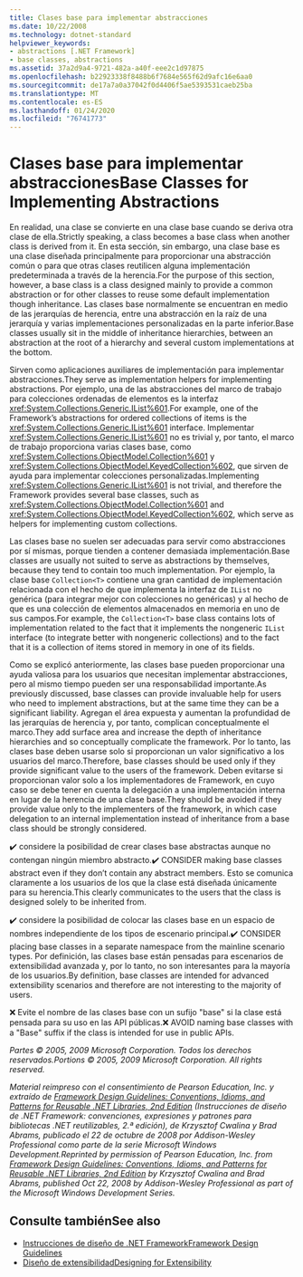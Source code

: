 ```yaml
---
title: Clases base para implementar abstracciones
ms.date: 10/22/2008
ms.technology: dotnet-standard
helpviewer_keywords:
- abstractions [.NET Framework]
- base classes, abstractions
ms.assetid: 37a2d9a4-9721-482a-a40f-eee2c1d97875
ms.openlocfilehash: b22923338f8488b6f7684e565f62d9afc16e6aa0
ms.sourcegitcommit: de17a7a0a37042f0d4406f5ae5393531caeb25ba
ms.translationtype: MT
ms.contentlocale: es-ES
ms.lasthandoff: 01/24/2020
ms.locfileid: "76741773"
---
```

# <a name="base-classes-for-implementing-abstractions"></a><span data-ttu-id="8a1b2-102">Clases base para implementar abstracciones</span><span class="sxs-lookup"><span data-stu-id="8a1b2-102">Base Classes for Implementing Abstractions</span></span>
<span data-ttu-id="8a1b2-103">En realidad, una clase se convierte en una clase base cuando se deriva otra clase de ella.</span><span class="sxs-lookup"><span data-stu-id="8a1b2-103">Strictly speaking, a class becomes a base class when another class is derived from it.</span></span> <span data-ttu-id="8a1b2-104">En esta sección, sin embargo, una clase base es una clase diseñada principalmente para proporcionar una abstracción común o para que otras clases reutilicen alguna implementación predeterminada a través de la herencia.</span><span class="sxs-lookup"><span data-stu-id="8a1b2-104">For the purpose of this section, however, a base class is a class designed mainly to provide a common abstraction or for other classes to reuse some default implementation though inheritance.</span></span> <span data-ttu-id="8a1b2-105">Las clases base normalmente se encuentran en medio de las jerarquías de herencia, entre una abstracción en la raíz de una jerarquía y varias implementaciones personalizadas en la parte inferior.</span><span class="sxs-lookup"><span data-stu-id="8a1b2-105">Base classes usually sit in the middle of inheritance hierarchies, between an abstraction at the root of a hierarchy and several custom implementations at the bottom.</span></span>

 <span data-ttu-id="8a1b2-106">Sirven como aplicaciones auxiliares de implementación para implementar abstracciones.</span><span class="sxs-lookup"><span data-stu-id="8a1b2-106">They serve as implementation helpers for implementing abstractions.</span></span> <span data-ttu-id="8a1b2-107">Por ejemplo, una de las abstracciones del marco de trabajo para colecciones ordenadas de elementos es la interfaz <xref:System.Collections.Generic.IList%601>.</span><span class="sxs-lookup"><span data-stu-id="8a1b2-107">For example, one of the Framework’s abstractions for ordered collections of items is the <xref:System.Collections.Generic.IList%601> interface.</span></span> <span data-ttu-id="8a1b2-108">Implementar <xref:System.Collections.Generic.IList%601> no es trivial y, por tanto, el marco de trabajo proporciona varias clases base, como <xref:System.Collections.ObjectModel.Collection%601> y <xref:System.Collections.ObjectModel.KeyedCollection%602>, que sirven de ayuda para implementar colecciones personalizadas.</span><span class="sxs-lookup"><span data-stu-id="8a1b2-108">Implementing <xref:System.Collections.Generic.IList%601> is not trivial, and therefore the Framework provides several base classes, such as <xref:System.Collections.ObjectModel.Collection%601> and <xref:System.Collections.ObjectModel.KeyedCollection%602>, which serve as helpers for implementing custom collections.</span></span>

 <span data-ttu-id="8a1b2-109">Las clases base no suelen ser adecuadas para servir como abstracciones por sí mismas, porque tienden a contener demasiada implementación.</span><span class="sxs-lookup"><span data-stu-id="8a1b2-109">Base classes are usually not suited to serve as abstractions by themselves, because they tend to contain too much implementation.</span></span> <span data-ttu-id="8a1b2-110">Por ejemplo, la clase base `Collection<T>` contiene una gran cantidad de implementación relacionada con el hecho de que implementa la interfaz de `IList` no genérica (para integrar mejor con colecciones no genéricas) y al hecho de que es una colección de elementos almacenados en memoria en uno de sus campos.</span><span class="sxs-lookup"><span data-stu-id="8a1b2-110">For example, the `Collection<T>` base class contains lots of implementation related to the fact that it implements the nongeneric `IList` interface (to integrate better with nongeneric collections) and to the fact that it is a collection of items stored in memory in one of its fields.</span></span>

 <span data-ttu-id="8a1b2-111">Como se explicó anteriormente, las clases base pueden proporcionar una ayuda valiosa para los usuarios que necesitan implementar abstracciones, pero al mismo tiempo pueden ser una responsabilidad importante.</span><span class="sxs-lookup"><span data-stu-id="8a1b2-111">As previously discussed, base classes can provide invaluable help for users who need to implement abstractions, but at the same time they can be a significant liability.</span></span> <span data-ttu-id="8a1b2-112">Agregan el área expuesta y aumentan la profundidad de las jerarquías de herencia y, por tanto, complican conceptualmente el marco.</span><span class="sxs-lookup"><span data-stu-id="8a1b2-112">They add surface area and increase the depth of inheritance hierarchies and so conceptually complicate the framework.</span></span> <span data-ttu-id="8a1b2-113">Por lo tanto, las clases base deben usarse solo si proporcionan un valor significativo a los usuarios del marco.</span><span class="sxs-lookup"><span data-stu-id="8a1b2-113">Therefore, base classes should be used only if they provide significant value to the users of the framework.</span></span> <span data-ttu-id="8a1b2-114">Deben evitarse si proporcionan valor solo a los implementadores de Framework, en cuyo caso se debe tener en cuenta la delegación a una implementación interna en lugar de la herencia de una clase base.</span><span class="sxs-lookup"><span data-stu-id="8a1b2-114">They should be avoided if they provide value only to the implementers of the framework, in which case delegation to an internal implementation instead of inheritance from a base class should be strongly considered.</span></span>

 <span data-ttu-id="8a1b2-115">✔️ considere la posibilidad de crear clases base abstractas aunque no contengan ningún miembro abstracto.</span><span class="sxs-lookup"><span data-stu-id="8a1b2-115">✔️ CONSIDER making base classes abstract even if they don’t contain any abstract members.</span></span> <span data-ttu-id="8a1b2-116">Esto se comunica claramente a los usuarios de los que la clase está diseñada únicamente para su herencia.</span><span class="sxs-lookup"><span data-stu-id="8a1b2-116">This clearly communicates to the users that the class is designed solely to be inherited from.</span></span>

 <span data-ttu-id="8a1b2-117">✔️ considere la posibilidad de colocar las clases base en un espacio de nombres independiente de los tipos de escenario principal.</span><span class="sxs-lookup"><span data-stu-id="8a1b2-117">✔️ CONSIDER placing base classes in a separate namespace from the mainline scenario types.</span></span> <span data-ttu-id="8a1b2-118">Por definición, las clases base están pensadas para escenarios de extensibilidad avanzada y, por lo tanto, no son interesantes para la mayoría de los usuarios.</span><span class="sxs-lookup"><span data-stu-id="8a1b2-118">By definition, base classes are intended for advanced extensibility scenarios and therefore are not interesting to the majority of users.</span></span>

 <span data-ttu-id="8a1b2-119">❌ Evite el nombre de las clases base con un sufijo "base" si la clase está pensada para su uso en las API públicas.</span><span class="sxs-lookup"><span data-stu-id="8a1b2-119">❌ AVOID naming base classes with a "Base" suffix if the class is intended for use in public APIs.</span></span>

 <span data-ttu-id="8a1b2-120">*Partes © 2005, 2009 Microsoft Corporation. Todos los derechos reservados.*</span><span class="sxs-lookup"><span data-stu-id="8a1b2-120">*Portions © 2005, 2009 Microsoft Corporation. All rights reserved.*</span></span>

 <span data-ttu-id="8a1b2-121">*Material reimpreso con el consentimiento de Pearson Education, Inc. y extraído de [Framework Design Guidelines: Conventions, Idioms, and Patterns for Reusable .NET Libraries, 2nd Edition](https://www.informit.com/store/framework-design-guidelines-conventions-idioms-and-9780321545619) (Instrucciones de diseño de .NET Framework: convenciones, expresiones y patrones para bibliotecas .NET reutilizables, 2.ª edición), de Krzysztof Cwalina y Brad Abrams, publicado el 22 de octubre de 2008 por Addison-Wesley Professional como parte de la serie Microsoft Windows Development.*</span><span class="sxs-lookup"><span data-stu-id="8a1b2-121">*Reprinted by permission of Pearson Education, Inc. from [Framework Design Guidelines: Conventions, Idioms, and Patterns for Reusable .NET Libraries, 2nd Edition](https://www.informit.com/store/framework-design-guidelines-conventions-idioms-and-9780321545619) by Krzysztof Cwalina and Brad Abrams, published Oct 22, 2008 by Addison-Wesley Professional as part of the Microsoft Windows Development Series.*</span></span>

## <a name="see-also"></a><span data-ttu-id="8a1b2-122">Consulte también</span><span class="sxs-lookup"><span data-stu-id="8a1b2-122">See also</span></span>

- [<span data-ttu-id="8a1b2-123">Instrucciones de diseño de .NET Framework</span><span class="sxs-lookup"><span data-stu-id="8a1b2-123">Framework Design Guidelines</span></span>](../../../docs/standard/design-guidelines/index.md)
- [<span data-ttu-id="8a1b2-124">Diseño de extensibilidad</span><span class="sxs-lookup"><span data-stu-id="8a1b2-124">Designing for Extensibility</span></span>](../../../docs/standard/design-guidelines/designing-for-extensibility.md)
